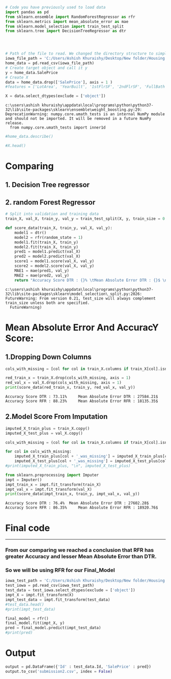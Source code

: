 

```python
# Code you have previously used to load data
import pandas as pd
from sklearn.ensemble import RandomForestRegressor as rfr
from sklearn.metrics import mean_absolute_error as mae
from sklearn.model_selection import train_test_split
from sklearn.tree import DecisionTreeRegressor as dtr




# Path of the file to read. We changed the directory structure to simplify submitting to a competition
iowa_file_path = 'C:/Users/Ashish Khuraishy/Desktop/New folder/Housing Data/train.csv'
home_data = pd.read_csv(iowa_file_path)
# Create target object and call it y
y = home_data.SalePrice
# Create X
data = home_data.drop(['SalePrice'], axis = 1 )
#features = ['LotArea', 'YearBuilt', '1stFlrSF', '2ndFlrSF', 'FullBath', 'BedroomAbvGr', 'TotRmsAbvGrd']

X = data.select_dtypes(exclude = ['object'])


```

    c:\users\ashish khuraishy\appdata\local\programs\python\python37-32\lib\site-packages\sklearn\ensemble\weight_boosting.py:29: DeprecationWarning: numpy.core.umath_tests is an internal NumPy module and should not be imported. It will be removed in a future NumPy release.
      from numpy.core.umath_tests import inner1d
    


```python
#home_data.describe()
```


```python
#X.head()
```

# Comparing
## 1. Decision Tree regressor
## 2. random Forest Regressor


```python
# Split into validation and training data
train_X, val_X, train_y, val_y = train_test_split(X, y, train_size = 0.7)

def score_data(train_X, train_y, val_X, val_y):
    model1 = dtr()
    model2 = rfr(random_state = 1)
    model1.fit(train_X, train_y)
    model2.fit(train_X, train_y)
    pred1 = model1.predict(val_X)
    pred2 = model2.predict(val_X)
    score1 = model1.score(val_X, val_y)
    score2 = model2.score(val_X, val_y)
    MAE1 = mae(pred1, val_y)
    MAE2 = mae(pred2, val_y)
    return "Accuracy Score DTR : {}% \tMean Absolute Error DTR : {}$ \nAccuracy Score RFR : {}% \tMean Absolute Error RFR : {}$".format(round(score1*100, 2), round(MAE1, 2), round(score2*100, 2), round(MAE2, 2))


```

    c:\users\ashish khuraishy\appdata\local\programs\python\python37-32\lib\site-packages\sklearn\model_selection\_split.py:2026: FutureWarning: From version 0.21, test_size will always complement train_size unless both are specified.
      FutureWarning)
    

# Mean Absolute Error And AccuracY Score:

## 1.Dropping Down Columns


```python
cols_with_missing = [col for col in train_X.columns if train_X[col].isnull().any()]

red_train_x = train_X.drop(cols_with_missing, axis = 1)
red_val_x = val_X.drop(cols_with_missing, axis = 1)
print(score_data(red_train_x, train_y, red_val_x, val_y))
```

    Accuracy Score DTR : 73.11% 	Mean Absolute Error DTR : 27584.21$ 
    Accuracy Score RFR : 88.23% 	Mean Absolute Error RFR : 18135.35$
    

## 2.Model Score From Imputation


```python
imputed_X_train_plus = train_X.copy()
imputed_X_test_plus = val_X.copy()

cols_with_missing = (col for col in train_X.columns if train_X[col].isnull().any())

for col in cols_with_missing:
    imputed_X_train_plus[col + '_was_missing'] = imputed_X_train_plus[col].isnull()
    imputed_X_test_plus[col + '_was_missing'] = imputed_X_test_plus[col].isnull()
#print(imputed_X_train_plus, "\n", imputed_X_test_plus)
```


```python
from sklearn.preprocessing import Imputer
impt = Imputer()
impt_train_x = impt.fit_transform(train_X)
impt_val_x = impt.fit_transform(val_X)
print(score_data(impt_train_x, train_y, impt_val_x, val_y))
```

    Accuracy Score DTR : 76.4% 	Mean Absolute Error DTR : 27602.28$ 
    Accuracy Score RFR : 86.35% 	Mean Absolute Error RFR : 18920.76$
    

# Final code
_____________________
### From our comparing we reached a conclusion that RFR has greater Accuracy and lesser Mean Absolute Error than DTR.
### So we will be using RFR for our Final_Model


```python
iowa_test_path = 'C:/Users/Ashish Khuraishy/Desktop/New folder/Housing Data/test.csv'
test_iowa = pd.read_csv(iowa_test_path)
test_data = test_iowa.select_dtypes(exclude = ['object'])
impt_X = impt.fit_transform(X)
impt_test_data = impt.fit_transform(test_data)
#test_data.head()
#print(impt_test_data)
```


```python
final_model = rfr()
final_model.fit(impt_X, y)
pred = final_model.predict(impt_test_data)
#print(pred)
```

# Output


```python
output = pd.DataFrame({'Id' : test_data.Id, 'SalePrice' : pred})
output.to_csv('submission2.csv', index = False)
```
